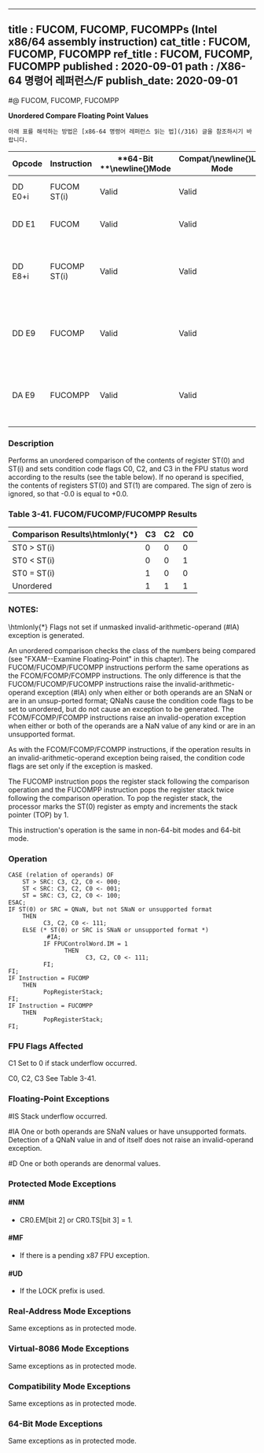 ----------------------------
title : FUCOM, FUCOMP, FUCOMPPs (Intel x86/64 assembly instruction)
cat_title : FUCOM, FUCOMP, FUCOMPP
ref_title : FUCOM, FUCOMP, FUCOMPP
published : 2020-09-01
path : /X86-64 명령어 레퍼런스/F
publish_date: 2020-09-01
----------------------------


#@ FUCOM, FUCOMP, FUCOMPP

**Unordered Compare Floating Point Values**

```lec-info
아래 표를 해석하는 방법은 [x86-64 명령어 레퍼런스 읽는 법](/316) 글을 참조하시기 바랍니다.
```

|**Opcode**|**Instruction**|**64-Bit **\newline{}**Mode**|**Compat/**\newline{}**Leg Mode**|**Description**|
|----------|---------------|-----------------------------|---------------------------------|---------------|
|DD E0+i|FUCOM ST(i)|Valid|Valid|Compare ST(0) with ST(i).|
|DD E1|FUCOM|Valid|Valid|Compare ST(0) with ST(1).|
|DD E8+i|FUCOMP ST(i)|Valid|Valid|Compare ST(0) with ST(i) and pop register stack.|
|DD E9|FUCOMP|Valid|Valid|Compare ST(0) with ST(1) and pop register stack.|
|DA E9|FUCOMPP|Valid|Valid|Compare ST(0) with ST(1) and pop register stack twice.|
### Description


Performs an unordered comparison of the contents of register ST(0) and ST(i) and sets condition code flags C0, C2, and C3 in the FPU status word according to the results (see the table below). If no operand is specified, the contents of registers ST(0) and ST(1) are compared. The sign of zero is ignored, so that -0.0 is equal to +0.0.

### Table 3-41.  FUCOM/FUCOMP/FUCOMPP Results


|**Comparison Results\htmlonly{*}**|**C3**|**C2**|**C0**|
|----------------------------------|------|------|------|
|ST0 > ST(i)|0|0|0|
|ST0 < ST(i)|0|0|1|
|ST0 = ST(i)|1|0|0|
|Unordered|1|1|1|
###  NOTES:


\htmlonly{*} Flags not set if unmasked invalid-arithmetic-operand (#IA) exception is generated.

An unordered comparison checks the class of the numbers being compared (see "FXAM--Examine Floating-Point" in this chapter). The FUCOM/FUCOMP/FUCOMPP instructions perform the same operations as the FCOM/FCOMP/FCOMPP instructions. The only difference is that the FUCOM/FUCOMP/FUCOMPP instructions raise the invalid-arithmetic-operand exception (#IA) only when either or both operands are an SNaN or are in an unsup-ported format; QNaNs cause the condition code flags to be set to unordered, but do not cause an exception to be generated. The FCOM/FCOMP/FCOMPP instructions raise an invalid-operation exception when either or both of the operands are a NaN value of any kind or are in an unsupported format.

As with the FCOM/FCOMP/FCOMPP instructions, if the operation results in an invalid-arithmetic-operand exception being raised, the condition code flags are set only if the exception is masked.

The FUCOMP instruction pops the register stack following the comparison operation and the FUCOMPP instruction pops the register stack twice following the comparison operation. To pop the register stack, the processor marks the ST(0) register as empty and increments the stack pointer (TOP) by 1.

This instruction's operation is the same in non-64-bit modes and 64-bit mode.


### Operation

```info-verb
CASE (relation of operands) OF
    ST > SRC: C3, C2, C0 <- 000;
    ST < SRC: C3, C2, C0 <- 001;
    ST = SRC: C3, C2, C0 <- 100;
ESAC;
IF ST(0) or SRC = QNaN, but not SNaN or unsupported format
    THEN 
          C3, C2, C0 <- 111;
    ELSE (* ST(0) or SRC is SNaN or unsupported format *)
           #IA;
          IF FPUControlWord.IM = 1
                THEN 
                      C3, C2, C0 <- 111;
          FI;
FI;
IF Instruction = FUCOMP 
    THEN 
          PopRegisterStack;
FI;
IF Instruction = FUCOMPP 
    THEN 
          PopRegisterStack; 
FI;
```
### FPU Flags Affected


C1 Set to 0 if stack underflow occurred.

C0, C2, C3 See Table 3-41.

### Floating-Point Exceptions


#IS Stack underflow occurred.

#IA One or both operands are SNaN values or have unsupported formats. Detection of a QNaN value in and of itself does not raise an invalid-operand exception.

#D One or both operands are denormal values.


### Protected Mode Exceptions

#### #NM
* CR0.EM[bit 2] or CR0.TS[bit 3] = 1.

#### #MF
* If there is a pending x87 FPU exception.

#### #UD
* If the LOCK prefix is used.

### Real-Address Mode Exceptions



Same exceptions as in protected mode.


### Virtual-8086 Mode Exceptions



Same exceptions as in protected mode.


### Compatibility Mode Exceptions



Same exceptions as in protected mode.


### 64-Bit Mode Exceptions



Same exceptions as in protected mode.

